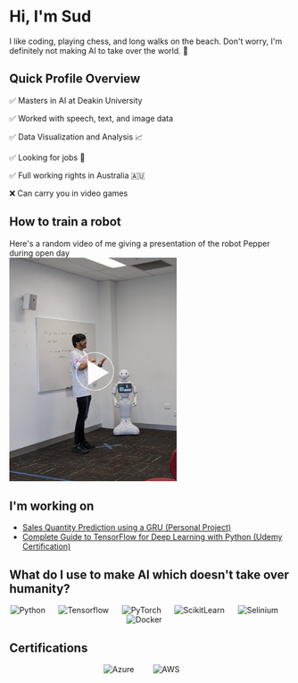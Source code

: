 # Hi, I'm Sud
I like coding, playing chess, and long walks on the beach. Don't worry, I'm definitely not making AI to take over the world. 🤖
<br>

## Quick Profile Overview
✅ Masters in AI at Deakin University


✅ Worked with speech, text, and image data


✅ Data Visualization and Analysis 📈


✅ Looking for jobs 👀


✅ Full working rights in Australia 🇦🇺


❌ Can carry you in video games
<br>

## How to train a robot
Here's a random video of me giving a presentation of the robot Pepper during open day
<br>
<a href="https://youtube.com/shorts/iYLsXjNKgI0?feature=share">
    <img src="https://raw.githubusercontent.com/sudislife/sudislife/main/Me%20Presenting%20Pepper.jpg" style="align:center; width:300px; height:auto;">
</a>

## I'm working on
- [Sales Quantity Prediction using a GRU (Personal Project)](https://github.com/sudislife/Sales-Quantity-Prediction-using-a-GRU)
- [Complete Guide to TensorFlow for Deep Learning with Python (Udemy Certification)](https://www.udemy.com/course/complete-guide-to-tensorflow-for-deep-learning-with-python/?couponCode=MCLARENT71824)

## What do I use to make AI which doesn't take over humanity?
<p align="center" width="100%">   
    <img alt="Python"      width="30px" style="padding-right:20px;" src="https://cdn.jsdelivr.net/gh/devicons/devicon/icons/python/python-plain.svg"/>
    <img alt="Tensorflow"  width="30px" style="padding-right:20px;" src="https://cdn.jsdelivr.net/gh/devicons/devicon/icons/tensorflow/tensorflow-original.svg"/>
    <img alt="PyTorch"     width="30px" style="padding-right:20px;" src="https://cdn.jsdelivr.net/gh/devicons/devicon/icons/pytorch/pytorch-original.svg"/>
    <img alt="ScikitLearn" width="30px" style="padding-right:20px;" src="https://cdn.jsdelivr.net/gh/devicons/devicon/icons/scikitlearn/scikitlearn-original.svg"/>
    <img alt="Selinium"    width="30px" style="padding-right:20px;" src="https://cdn.jsdelivr.net/gh/devicons/devicon/icons/selenium/selenium-original.svg"/>
    <img alt="Docker"      width="30px" style="padding-right:20px;" src="https://cdn.jsdelivr.net/gh/devicons/devicon/icons/docker/docker-original.svg"/>
</p>

## Certifications
<p align="center" width="100%">
    <img alt="Azure" width="100px" style="padding-right:30px;" src="https://k21academy.com/wp-content/uploads/2020/06/AI_Fundamentals-min.png"/>
    <img alt="AWS" width="100px" style="padding-right:30px;" src="https://res.cloudinary.com/hy4kyit2a/f_auto,fl_lossy,q_70/learn/modules/aws-cloud-practitioner-certification-prep/learn-about-the-aws-certified-cloud-practitioner-exam/images/8ef555de1a79ee04d46f669f807e8626_8-e-63168-f-d-72-f-4272-8994-6779-eec-75-ce-9.png"/>
</p>